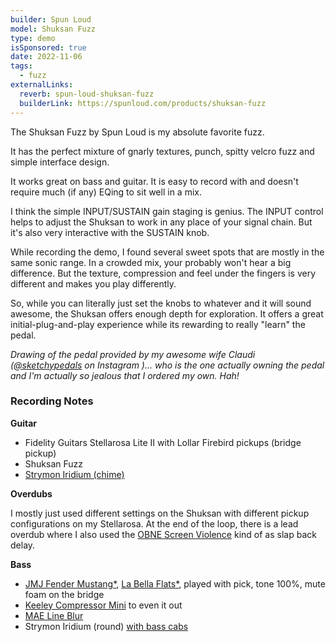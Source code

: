 ```yaml
---
builder: Spun Loud
model: Shuksan Fuzz
type: demo
isSponsored: true
date: 2022-11-06
tags:
  - fuzz
externalLinks:
  reverb: spun-loud-shuksan-fuzz
  builderLink: https://spunloud.com/products/shuksan-fuzz
---
```


The Shuksan Fuzz by Spun Loud is my absolute favorite fuzz.

It has the perfect mixture of gnarly textures, punch, spitty velcro fuzz and simple interface design.

It works great on bass and guitar. It is easy to record with and doesn't require much (if any) EQing to sit well in a mix.

I think the simple INPUT/SUSTAIN gain staging is genius. The INPUT control helps to adjust the Shuksan to work in any place of your signal chain. But it's also very interactive with the SUSTAIN knob.

While recording the demo, I found several sweet spots that are mostly in the same sonic range. In a crowded mix, your probably won't hear a big difference. But the texture, compression and feel under the fingers is very different and makes you play differently.

So, while you can literally just set the knobs to whatever and it will sound awesome, the Shuksan offers enough depth for exploration. It offers a great initial-plug-and-play experience while its rewarding to really "learn" the pedal.

_Drawing of the pedal provided by my awesome wife Claudi ([@sketchypedals](https://www.instagram.com/sketchypedals/) on Instagram )... who is the one actually owning the pedal and I'm actually so jealous that I ordered my own. Hah!_

### Recording Notes

**Guitar**

- Fidelity Guitars Stellarosa Lite II with Lollar Firebird pickups (bridge pickup)
- Shuksan Fuzz
- [Strymon Iridium (chime)](/demos/strymon-iridium)

**Overdubs**

I mostly just used different settings on the Shuksan with different pickup configurations on my Stellarosa. At the end of the loop, there is a lead overdub where I also used the [OBNE Screen Violence](/demos/old-blood-noise-endeavors-screen-violence) kind of as slap back delay.

**Bass**

- [JMJ Fender Mustang\*](https://sweetwater.sjv.io/R5A6bg), [La Bella Flats\*](https://sweetwater.sjv.io/WqZN6Z), played with pick, tone 100%, mute foam on the bridge
- [Keeley Compressor Mini](/demos/keeley-electronics-compressor-mini) to even it out
- [MAE Line Blur](/demos/mask-audio-electronics-line-blur)
- Strymon Iridium (round) [with bass cabs](/posts/strymon-iridium-bass-ownhammer-ir/)
